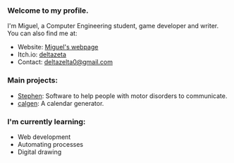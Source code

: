 ### Welcome to my profile.

I'm Miguel, a Computer Engineering student, game developer and writer. You can also find me at:
 
- Website: [Miguel's webpage](https://deltazeta.neocities.org)
- Itch.io: [deltazeta](https://deltazeta.itch.io)
- Contact: [deltazelta0@gmail.com](mailto:deltazelta0@gmail.com)

### Main projects:

- [Stephen](https://github.com/miguel-ll/stephen): Software to help people with motor disorders to communicate.
- [calgen](https://github.com/miguel-ll/calgen): A calendar generator.

### I'm currently learning:

- Web development
- Automating processes
- Digital drawing
